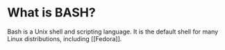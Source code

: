 # What is BASH?

Bash is a Unix shell and scripting language.  It is the default shell for many Linux distributions, including [[Fedora]].



